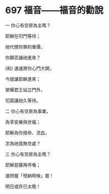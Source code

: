 # 697 福音——福音的勸說

一 你心有空房為主嗎？

耶穌在叩門等待；

祂代償你罪的重價，

你願否讓祂進來？

(和) 速速將你心門大開，

今就讓耶穌進來；

榮耀君王站立門外，

切莫讓祂久等待。

二 你心有空房為事業，

為享安樂與世福；

耶穌為你捨命、流血，

怎為祂竟無空處？

三 你心有空房為主嗎？

耶穌慈聲再呼喚；

速把握「悅納時候」罷！

明日或許已太晚！

